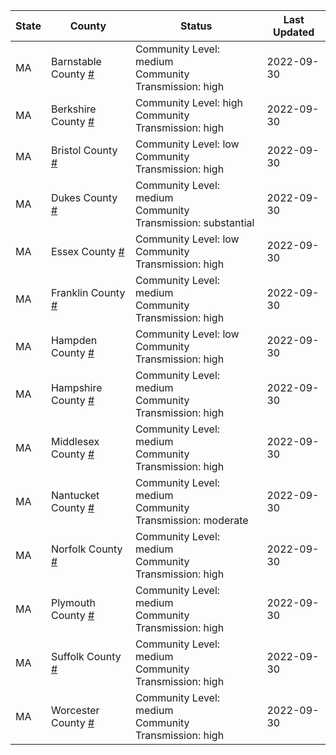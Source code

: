 State | County | Status | Last Updated
--- | --- | --- | --- 
MA | Barnstable County <a href="#barnstable_county">#</a> | <a name="barnstable_county"></a>Community Level: medium<br/>Community Transmission: high | 2022-09-30
MA | Berkshire County <a href="#berkshire_county">#</a> | <a name="berkshire_county"></a>Community Level: high<br/>Community Transmission: high | 2022-09-30
MA | Bristol County <a href="#bristol_county">#</a> | <a name="bristol_county"></a>Community Level: low<br/>Community Transmission: high | 2022-09-30
MA | Dukes County <a href="#dukes_county">#</a> | <a name="dukes_county"></a>Community Level: medium<br/>Community Transmission: substantial | 2022-09-30
MA | Essex County <a href="#essex_county">#</a> | <a name="essex_county"></a>Community Level: low<br/>Community Transmission: high | 2022-09-30
MA | Franklin County <a href="#franklin_county">#</a> | <a name="franklin_county"></a>Community Level: medium<br/>Community Transmission: high | 2022-09-30
MA | Hampden County <a href="#hampden_county">#</a> | <a name="hampden_county"></a>Community Level: low<br/>Community Transmission: high | 2022-09-30
MA | Hampshire County <a href="#hampshire_county">#</a> | <a name="hampshire_county"></a>Community Level: medium<br/>Community Transmission: high | 2022-09-30
MA | Middlesex County <a href="#middlesex_county">#</a> | <a name="middlesex_county"></a>Community Level: medium<br/>Community Transmission: high | 2022-09-30
MA | Nantucket County <a href="#nantucket_county">#</a> | <a name="nantucket_county"></a>Community Level: medium<br/>Community Transmission: moderate | 2022-09-30
MA | Norfolk County <a href="#norfolk_county">#</a> | <a name="norfolk_county"></a>Community Level: medium<br/>Community Transmission: high | 2022-09-30
MA | Plymouth County <a href="#plymouth_county">#</a> | <a name="plymouth_county"></a>Community Level: medium<br/>Community Transmission: high | 2022-09-30
MA | Suffolk County <a href="#suffolk_county">#</a> | <a name="suffolk_county"></a>Community Level: medium<br/>Community Transmission: high | 2022-09-30
MA | Worcester County <a href="#worcester_county">#</a> | <a name="worcester_county"></a>Community Level: medium<br/>Community Transmission: high | 2022-09-30
